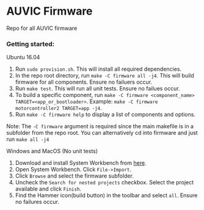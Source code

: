 # AUVIC Firmware
Repo for all AUVIC firmware

### Getting started:

Ubuntu 16.04
1) Run `sudo provision.sh`. This will install all required dependencies.
2) In the repo root directory, run `make -C firmware all -j4`. This will build firmware for all components. Ensure no failuers occur.
3) Run `make test`. This will run all unit tests. Ensure no failues occur.
4) To build a specific component, run `make -C firmware <component_name> TARGET=<app_or_bootloader>`. Example: `make -C firmware motorcontroller2 TARGET=app -j4`.
5) Run `make -C firmware help` to display a list of components and options.

Note: The `-C firmware` argument is required since the main makefile is in a subfolder from the repo root. You can alternatively cd into firmware and just run `make all -j4`

Windows and MacOS (No unit tests)
1) Download and install System Workbench from [here](https://www.openstm32.org/Downloading%2Bthe%2BSystem%2BWorkbench%2Bfor%2BSTM32%2Binstaller).
2) Open System Workbench. Click `File->Import`.
3) Click `Browse` and select the firmware subfolder.
4) Uncheck the `Search for nested projects` checkbox. Select the project available and click `Finish`.
5) Find the Hammer icon(build button) in the toolbar and select `all`. Ensure no failures occur.


